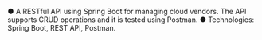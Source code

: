 ● A RESTful API using Spring Boot for managing cloud vendors. The API
supports CRUD operations and it is tested using Postman.
● Technologies: Spring Boot, REST API, Postman.
